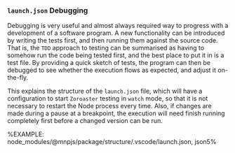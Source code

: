 ###  `launch.json` Debugging

Debugging is very useful and almost always required way to progress with a development of a software program. A new functionality can be introduced by writing the tests first, and then running them against the source code. That is, the `TDD` approach to testing can be summarised as having to somehow run the code being tested first, and the best place to put it in is a test file. By providing a quick sketch of tests, the program can then be debugged to see whether the execution flows as expected, and adjust it on-the-fly.

This explains the structure of the `launch.json` file, which will have a configuration to start `Zoroaster` testing in `watch` mode, so that it is not necessary to restart the Node process every time. Also, if changes are made during a pause at a breakpoint, the execution will need finish running completely first before a changed version can be run.

%EXAMPLE: node_modules/@mnpjs/package/structure/.vscode/launch.json, json5%
<!--
However, when `bestie` implements the support for `RegExp`-based fast build of the modules, the `@babel` dependency will be removed. -->
